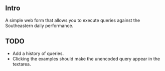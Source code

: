 ## Intro

A simple web form that allows you to execute queries against the Southeastern daily performance.

## TODO

* Add a history of queries.
* Clicking the examples should make the unencoded query appear in the textarea.